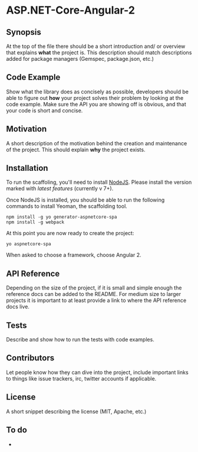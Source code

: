 # ASP.NET-Core-Angular-2

## Synopsis

At the top of the file there should be a short introduction and/ or overview that explains **what** the project is. This description should match descriptions added for package managers (Gemspec, package.json, etc.)

## Code Example

Show what the library does as concisely as possible, developers should be able to figure out **how** your project solves their problem by looking at the code example. Make sure the API you are showing off is obvious, and that your code is short and concise.

## Motivation

A short description of the motivation behind the creation and maintenance of the project. This should explain **why** the project exists.

## Installation

To run the scaffoling, you'll need to install [NodeJS](https://nodejs.org/en/). Please
install the version marked with *latest features* (currently v 7+).

Once NodeJS is installed, you should be able to run the following 
commands to install Yeoman, the scaffolding tool. 

```
npm install -g yo generator-aspnetcore-spa
npm install -g webpack
```

At this point you are now ready to create the project:

```
yo aspnetcore-spa
```
When asked to choose a framework, choose Angular 2. 

## API Reference

Depending on the size of the project, if it is small and simple enough the reference docs can be added to the README. For medium size to larger projects it is important to at least provide a link to where the API reference docs live.

## Tests

Describe and show how to run the tests with code examples.

## Contributors

Let people know how they can dive into the project, include important links to things like issue trackers, irc, twitter accounts if applicable.

## License

A short snippet describing the license (MIT, Apache, etc.)

## To do
* 